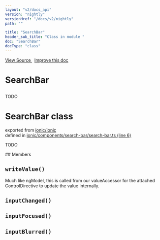 ```yaml
---
layout: "v2/docs_api"
version: "nightly"
versionHref: "/docs/v2/nightly"
path: ""

title: "SearchBar"
header_sub_title: "Class in module "
doc: "SearchBar"
docType: "class"
---
```



<div class="improve-docs">
  <a href='http://github.com/driftyco/ionic2/tree/master/ionic/components/search-bar/search-bar.ts#L5'>
    View Source
  </a>
  &nbsp;
  <a href='http://github.com/driftyco/ionic2/edit/master/ionic/components/search-bar/search-bar.ts#L5'>
    Improve this doc
  </a>
</div>




<h1 class="api-title">

  SearchBar



</h1>





TODO



<h1 class="class export">SearchBar <span class="type">class</span></h1>
<p class="module">exported from <a href='undefined'>ionic/ionic</a><br/>
defined in <a href="https://github.com/driftyco/ionic2/tree/master/ionic/components/search-bar/search-bar.ts#L6-L72">ionic/components/search-bar/search-bar.ts (line 6)</a>
</p>
<p><p>TODO</p>
</p>
## Members

<div id="writeValue"></div>
<h2>
  <code>writeValue()</code>

</h2>

Much like ngModel, this is called from our valueAccessor for the attached
ControlDirective to update the value internally.











<div id="inputChanged"></div>
<h2>
  <code>inputChanged()</code>

</h2>












<div id="inputFocused"></div>
<h2>
  <code>inputFocused()</code>

</h2>












<div id="inputBlurred"></div>
<h2>
  <code>inputBlurred()</code>

</h2>













